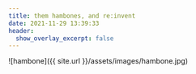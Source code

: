 ```yaml
---
title: them hambones, and re:invent
date: 2021-11-29 13:39:33
header:
  show_overlay_excerpt: false
---
```


![hambone]({{ site.url }}/assets/images/hambone.jpg)